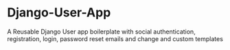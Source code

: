 # Django-User-App
A Reusable Django User app boilerplate with social authentication, registration, login, password reset emails and change and custom templates
